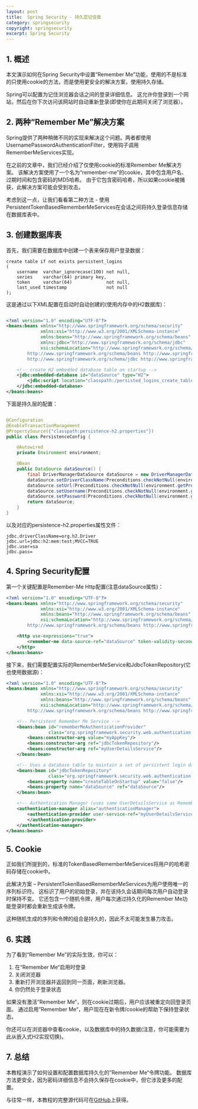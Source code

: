 ```yaml
---
layout: post
title:  Spring Security - 持久层记住我
category: springsecurity
copyright: springsecurity
excerpt: Spring Security
---
```


## 1. 概述

本文演示如何在Spring Security中设置“Remember Me”功能，使用的不是标准的只使用cookie的方法，而是使用更安全的解决方案，使用持久存储。

Spring可以配置为记住浏览器会话之间的登录详细信息。
这允许你登录到一个网站，然后在你下次访问该网站时自动重新登录(即使你在此期间关闭了浏览器）。

## 2. 两种“Remember Me”解决方案

Spring提供了两种稍微不同的实现来解决这个问题。两者都使用UsernamePasswordAuthenticationFilter，使用钩子调用RememberMeServices实现。

在之前的文章中，我们已经介绍了仅使用cookie的标准Remember Me解决方案。
该解决方案使用了一个名为“remember-me”的cookie，其中包含用户名、过期时间和包含密码的MD5哈希。
由于它包含密码哈希，所以如果cookie被捕获，此解决方案可能会受到攻击。

考虑到这一点，让我们看看第二种方法 - 使用PersistentTokenBasedRememberMeServices在会话之间将持久登录信息存储在数据库表中。

## 3. 创建数据库表

首先，我们需要在数据库中创建一个表来保存用户登录数据：

```h2
create table if not exists persistent_logins
(
    username  varchar_ignorecase(100) not null,
    series    varchar(64) primary key,
    token     varchar(64)             not null,
    last_used timestamp               not null
);
```

这是通过以下XML配置在启动时自动创建的(使用内存中的H2数据库)：

```xml

<?xml version="1.0" encoding="UTF-8"?>
<beans:beans xmlns="http://www.springframework.org/schema/security"
             xmlns:xsi="http://www.w3.org/2001/XMLSchema-instance"
             xmlns:beans="http://www.springframework.org/schema/beans"
             xmlns:jdbc="http://www.springframework.org/schema/jdbc"
             xsi:schemaLocation="http://www.springframework.org/schema/security http://www.springframework.org/schema/security/spring-security-4.2.xsd
		http://www.springframework.org/schema/beans http://www.springframework.org/schema/beans/spring-beans-4.3.xsd 
		http://www.springframework.org/schema/jdbc http://www.springframework.org/schema/jdbc/spring-jdbc-4.3.xsd">

    <!-- create H2 embedded database table on startup -->
    <jdbc:embedded-database id="dataSource" type="H2">
        <jdbc:script location="classpath:/persisted_logins_create_table.sql"/>
    </jdbc:embedded-database>
</beans:beans>
```

下面是持久层的配置：

```java

@Configuration
@EnableTransactionManagement
@PropertySource({"classpath:persistence-h2.properties"})
public class PersistenceConfig {

    @Autowired
    private Environment environment;

    @Bean
    public DataSource dataSource() {
        final DriverManagerDataSource dataSource = new DriverManagerDataSource();
        dataSource.setDriverClassName(Preconditions.checkNotNull(environment.getProperty("jdbc.driverClassName")));
        dataSource.setUrl(Preconditions.checkNotNull(environment.getProperty("jdbc.url")));
        dataSource.setUsername(Preconditions.checkNotNull(environment.getProperty("jdbc.user")));
        dataSource.setPassword(Preconditions.checkNotNull(environment.getProperty("jdbc.pass")));
        return dataSource;
    }
}
```

以及对应的persistence-h2.properties属性文件：

```properties
jdbc.driverClassName=org.h2.Driver
jdbc.url=jdbc:h2:mem:test;MVCC=TRUE
jdbc.user=sa
jdbc.pass=
```

## 4. Spring Security配置

第一个关键配置是Remember-Me Http配置(注意dataSource属性)：

```xml
<?xml version="1.0" encoding="UTF-8"?>
<beans:beans xmlns="http://www.springframework.org/schema/security"
             xmlns:xsi="http://www.w3.org/2001/XMLSchema-instance"
             xmlns:beans="http://www.springframework.org/schema/beans"
             xsi:schemaLocation="http://www.springframework.org/schema/security http://www.springframework.org/schema/security/spring-security-4.2.xsd
		http://www.springframework.org/schema/beans http://www.springframework.org/schema/beans/spring-beans-4.3.xsd">

    <http use-expressions="true">
        <remember-me data-source-ref="dataSource" token-validity-seconds="86400"/>
    </http>
</beans:beans>
```

接下来，我们需要配置实际的RememberMeService和JdbcTokenRepository(它也使用数据源)：

```xml
<?xml version="1.0" encoding="UTF-8"?>
<beans:beans xmlns="http://www.springframework.org/schema/security"
             xmlns:xsi="http://www.w3.org/2001/XMLSchema-instance"
             xmlns:beans="http://www.springframework.org/schema/beans"
             xsi:schemaLocation="http://www.springframework.org/schema/security http://www.springframework.org/schema/security/spring-security-4.2.xsd
		http://www.springframework.org/schema/beans http://www.springframework.org/schema/beans/spring-beans-4.3.xsd">

    <!-- Persistent Remember Me Service -->
    <beans:bean id="rememberMeAuthenticationProvider"
                class="org.springframework.security.web.authentication.rememberme.PersistentTokenBasedRememberMeServices">
        <beans:constructor-arg value="myAppKey"/>
        <beans:constructor-arg ref="jdbcTokenRepository"/>
        <beans:constructor-arg ref="myUserDetailsService"/>
    </beans:bean>

    <!-- Uses a database table to maintain a set of persistent login data -->
    <beans:bean id="jdbcTokenRepository"
                class="org.springframework.security.web.authentication.rememberme.JdbcTokenRepositoryImpl">
        <beans:property name="createTableOnStartup" value="false"/>
        <beans:property name="dataSource" ref="dataSource"/>
    </beans:bean>

    <!-- Authentication Manager (uses same UserDetailsService as RememberMeService) -->
    <authentication-manager alias="authenticationManager">
        <authentication-provider user-service-ref="myUserDetailsService">
        </authentication-provider>
    </authentication-manager>
</beans:beans>
```

## 5. Cookie

正如我们所提到的，标准的TokenBasedRememberMeServices将用户的哈希密码存储在cookie中。

此解决方案 – PersistentTokenBasedRememberMeServices为用户使用唯一的序列标识符。
这标识了用户的初始登录，并在该持久会话期间每次用户自动登录时保持不变。
它还包含一个随机令牌，用户每次通过持久化的Remember Me功能登录时都会重新生成该令牌。

这种随机生成的序列和令牌的组合是持久的，因此不太可能发生暴力攻击。

## 6. 实践

为了看到“Remember Me”的实际生效，你可以：

1. 在“Remember Me“启用时登录
2. 关闭浏览器
3. 重新打开浏览器并返回到同一页面，刷新浏览器。
4. 你仍然处于登录状态

如果没有激活”Remember Me“，则在cookie过期后，用户应该被重定向回登录页面。
通过启用”Remember Me“，用户现在在新令牌/cookie的帮助下保持登录状态。

你还可以在浏览器中查看cookie，以及数据库中的持久数据(注意，你可能需要为此从嵌入式H2实现切换)。

## 7. 总结

本教程演示了如何设置和配置数据库持久化的”Remember Me“令牌功能。
数据库方法更安全，因为密码详细信息不会持久保存在cookie中，但它涉及更多的配置。

与往常一样，本教程的完整源代码可在[GitHub](https://github.com/tuyucheng7/taketoday-tutorial4j/tree/master/spring-security-modules)上获得。